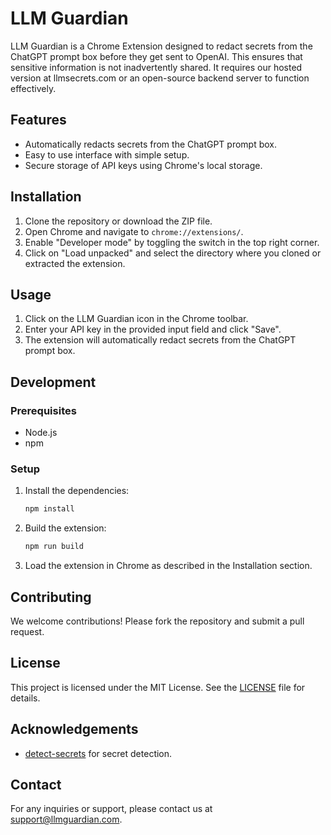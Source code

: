 # LLM Guardian

LLM Guardian is a Chrome Extension designed to redact secrets from the ChatGPT prompt box before they get sent to OpenAI. This ensures that sensitive information is not inadvertently shared. It requires our hosted version at llmsecrets.com or an open-source backend server to function effectively.

## Features

- Automatically redacts secrets from the ChatGPT prompt box.
- Easy to use interface with simple setup.
- Secure storage of API keys using Chrome's local storage.

## Installation

1. Clone the repository or download the ZIP file.
2. Open Chrome and navigate to `chrome://extensions/`.
3. Enable "Developer mode" by toggling the switch in the top right corner.
4. Click on "Load unpacked" and select the directory where you cloned or extracted the extension.

## Usage

1. Click on the LLM Guardian icon in the Chrome toolbar.
2. Enter your API key in the provided input field and click "Save".
3. The extension will automatically redact secrets from the ChatGPT prompt box.

## Development

### Prerequisites

- Node.js
- npm

### Setup

1. Install the dependencies:
    ```bash
    npm install
    ```

2. Build the extension:
    ```bash
    npm run build
    ```

3. Load the extension in Chrome as described in the Installation section.

## Contributing

We welcome contributions! Please fork the repository and submit a pull request.

## License

This project is licensed under the MIT License. See the [LICENSE](LICENSE) file for details.

## Acknowledgements

- [detect-secrets](https://github.com/Yelp/detect-secrets) for secret detection.

## Contact

For any inquiries or support, please contact us at support@llmguardian.com.
